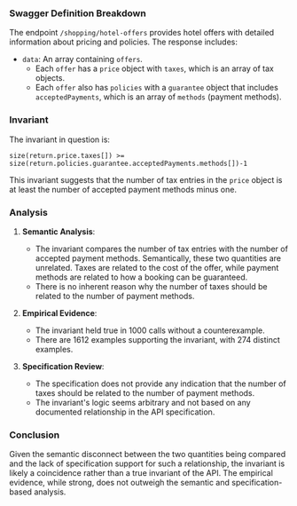 ### Swagger Definition Breakdown

The endpoint `/shopping/hotel-offers` provides hotel offers with detailed information about pricing and policies. The response includes:
- `data`: An array containing `offers`.
  - Each `offer` has a `price` object with `taxes`, which is an array of tax objects.
  - Each `offer` also has `policies` with a `guarantee` object that includes `acceptedPayments`, which is an array of `methods` (payment methods).

### Invariant

The invariant in question is:

`size(return.price.taxes[]) >= size(return.policies.guarantee.acceptedPayments.methods[])-1`

This invariant suggests that the number of tax entries in the `price` object is at least the number of accepted payment methods minus one.

### Analysis

1. **Semantic Analysis**: 
   - The invariant compares the number of tax entries with the number of accepted payment methods. Semantically, these two quantities are unrelated. Taxes are related to the cost of the offer, while payment methods are related to how a booking can be guaranteed.
   - There is no inherent reason why the number of taxes should be related to the number of payment methods.

2. **Empirical Evidence**:
   - The invariant held true in 1000 calls without a counterexample.
   - There are 1612 examples supporting the invariant, with 274 distinct examples.

3. **Specification Review**:
   - The specification does not provide any indication that the number of taxes should be related to the number of payment methods.
   - The invariant's logic seems arbitrary and not based on any documented relationship in the API specification.

### Conclusion

Given the semantic disconnect between the two quantities being compared and the lack of specification support for such a relationship, the invariant is likely a coincidence rather than a true invariant of the API. The empirical evidence, while strong, does not outweigh the semantic and specification-based analysis.
